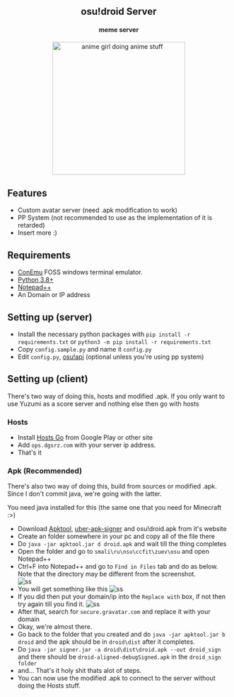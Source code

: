<h2 align="center">
	osu!droid Server
</h2>

<h4 align="center">
	meme server
</h4>

<p align="center">
	<img height=300 src="https://files.catbox.moe/1jhzz0.jpg" alt="anime girl doing anime stuff">
</p>


## Features
* Custom avatar server (need .apk modification to work)
* PP System (not recommended to use as the implementation of it is retarded)
* Insert more :)

## Requirements
* [ConEmu](https://conemu.github.io/) FOSS windows terminal emulator.
* [Python 3.8+](https://www.python.org/downloads/release/python-386/)
* [Notepad++](https://notepad-plus-plus.org/downloads/)
* An Domain or IP address

## Setting up (server)
* Install the necessary python packages with `pip install -r requirements.txt` or `python3 -m pip install -r requirements.txt`
* Copy `config.sample.py` and name it `config.py`
* Edit `config.py`, [osu!api](https://old.ppy.sh/) (optional unless you're using pp system)

## Setting up (client)
There's two way of doing this, hosts and modified .apk.
If you only want to use Yuzumi as a score server and nothing else then go with hosts

### Hosts
* Install [Hosts Go](https://play.google.com/store/apps/details?id=dns.hosts.server.change&hl=en&gl=US) from Google Play or other site
* Add `ops.dgsrz.com` with your server ip address.
* That's it

### Apk (Recommended)
There's also two way of doing this, build from sources or modified .apk.<br/>
Since I don't commit java, we're going with the latter.

You need java installed for this (the same one that you need for Minecraft :>)

* Download [Apktool](https://ibotpeaches.github.io/Apktool/), [uber-apk-signer](https://github.com/patrickfav/uber-apk-signer) and osu!droid.apk from it's website
* Create an folder somewhere in your pc and copy all of the file there
* Do `java -jar apktool.jar d droid.apk` and wait till the thing completes
* Open the folder and go to `smali\ru\nsu\ccfit\zuev\osu` and open Notepad++
* Ctrl+F into Notepad++ and go to `Find in Files` tab and do as below. Note that the directory may be different from the screenshot.</br>
![ss](https://yuzumi.please-end.me/IDI8p4.png)
* You will get something like this 
![ss](https://yuzumi.please-end.me/pxYs30.png)
* If you did then put your domain/ip into the `Replace with` box, if not then try again till you find it.
![ss](https://yuzumi.please-end.me/EgdG4F.png)
* After that, search for `secure.gravatar.com` and replace it with your domain
* Okay, we're almost there.
* Go back to the folder that you created and do `java -jar apktool.jar b droid` and the apk should be in `droid\dist` after it completes.
* Do `java -jar signer.jar -a droid\dist\droid.apk --out droid_sign` and there should be `droid-aligned-debugSigned.apk` in the `droid_sign folder`
* and... That's it holy shit thats alot of steps.
* You can now use the modified .apk to connect to the server without doing the Hosts stuff.




